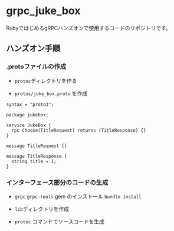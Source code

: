 # grpc_juke_box
RubyではじめるgRPCハンズオンで使用するコードのリポジトリです。

## ハンズオン手順

### .protoファイルの作成
- `protos`ディレクトリを作る

- `protos/juke_box.proto` を作成

```
syntax = "proto3";

package jukebox;

service JukeBox {
  rpc Choose(TitleRequest) returns (TitleResponse) {}
}

message TitleRequest {}

message TitleResponse {
  string title = 1;
}
```

### インターフェース部分のコードの生成
- `grpc` `grpc-tools` gem のインストール
`bundle install`

- `lib`ディレクトリを作成

- `protoc` コマンドでソースコードを生成

